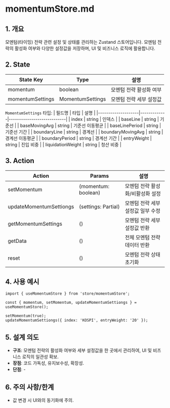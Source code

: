 # momentumStore.md

## 1. 개요
모멘텀(타이밍) 전략 관련 설정 및 상태를 관리하는 Zustand 스토어입니다. 모멘텀 전략의 활성화 여부와 다양한 설정값을 저장하며, UI 및 비즈니스 로직에 활용합니다.

## 2. State

| State Key         | Type              | 설명                           |
|-------------------|-------------------|--------------------------------|
| momentum          | boolean           | 모멘텀 전략 활성화 여부         |
| momentumSettings  | MomentumSettings  | 모멘텀 전략 세부 설정값         |

`MomentumSettings` 타입:
| 필드명             | 타입         | 설명                       |
|--------------------|-------------|----------------------------|
| index              | string      | 인덱스                      |
| baseLine           | string      | 기준선                     |
| baseMovingAvg      | string      | 기준선 이동평균            |
| baseLinePeriod     | string      | 기준선 기간                |
| boundaryLine       | string      | 경계선                     |
| boundaryMovingAvg  | string      | 경계선 이동평균            |
| boundaryPeriod     | string      | 경계선 기간                |
| entryWeight        | string      | 진입 비중                  |
| liquidationWeight  | string      | 청산 비중                  |

## 3. Action

| Action                   | Params                                 | 설명                                      |
|--------------------------|----------------------------------------|-------------------------------------------|
| setMomentum              | (momentum: boolean)                    | 모멘텀 전략 활성화/비활성화 설정           |
| updateMomentumSettiongs  | (settings: Partial<MomentumSettings>)  | 모멘텀 전략 세부 설정값 일부 수정          |
| getMomentumSettings      | ()                                     | 모멘텀 전략 세부 설정값 반환               |
| getData                  | ()                                     | 전체 모멘텀 전략 데이터 반환               |
| reset                    | ()                                     | 모멘텀 전략 상태 초기화                    |

## 4. 사용 예시

```tsx
import { useMomentumStore } from 'store/momentumStore';

const { momentum, setMomentum, updateMomentumSettiongs } = useMomentumStore();

setMomentum(true);
updateMomentumSettiongs({ index: 'KOSPI', entryWeight: '20' });
```

## 5. 설계 의도
- **구조**: 모멘텀 전략의 활성화 여부와 세부 설정값을 한 곳에서 관리하여, UI 및 비즈니스 로직의 일관성 확보.
- **장점**: 코드 가독성, 유지보수성, 확장성.
- **단점**: -

## 6. 주의 사항/한계
- 값 변경 시 UI와의 동기화에 주의.

